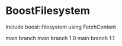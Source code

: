 # BoostFilesystem
Include boost::filesystem using FetchContent

main branch
main branch 1.0
main branch 1.1